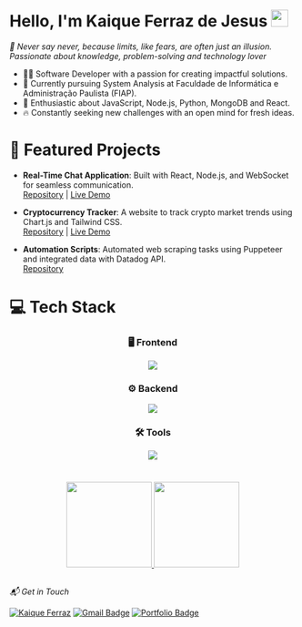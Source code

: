 # Hello, I'm Kaique Ferraz de Jesus <img src="https://raw.githubusercontent.com/MartinHeinz/MartinHeinz/master/wave.gif" width="30px">
*🌟 Never say never, because limits, like fears, are often just an illusion. Passionate about knowledge, problem-solving and technology lover*

- 👨‍💻 Software Developer with a passion for creating impactful solutions.
- 📕 Currently pursuing System Analysis at Faculdade de Informática e Administração Paulista (FIAP).
- 🔮 Enthusiastic about JavaScript, Node.js, Python, MongoDB and React.
- 🔥 Constantly seeking new challenges with an open mind for fresh ideas.


# 📂 Featured Projects  
- **Real-Time Chat Application**: Built with React, Node.js, and WebSocket for seamless communication.  
  [Repository](https://github.com/KaiqueFj/Super-chat) | [Live Demo](https://super-chat-uhey.onrender.com/)

- **Cryptocurrency Tracker**: A website to track crypto market trends using Chart.js and Tailwind CSS.  
  [Repository](https://github.com/KaiqueFj/Crypto-currency) | [Live Demo](https://crypto-currency-pgqa.onrender.com/overview)

- **Automation Scripts**: Automated web scraping tasks using Puppeteer and integrated data with Datadog API.  
  [Repository](https://github.com/KaiqueFj/automation-scripts)

  
# 💻 Tech Stack

<div align="center">
  <h3>🖥️ Frontend</h3>
  <img src="https://skillicons.dev/icons?i=react,nextjs,tailwind,html,css,pug" />
  <h3>⚙️ Backend</h3>
  <img src="https://skillicons.dev/icons?i=nodejs,typescript,python,mongodb,mysql" />
  <h3>🛠️ Tools</h3>
  <img src="https://skillicons.dev/icons?i=github,git,figma,postman,obsidian,aws" />
</div>

#

<div align="center">
  <a href="https://github.com/KaiqueFj">
    <img height="150em" src="https://github-readme-stats.vercel.app/api?username=KaiqueFj&show_icons=true&theme=tokyonight&include_all_commits=true&count_private=true"/>
    <img height="150em" src="https://github-readme-stats.vercel.app/api/top-langs/?username=KaiqueFj&layout=compact&langs_count=7&theme=tokyonight"/>
  </a>
</div>
  


    
 ##
    
  *📬 Get in Touch*

[![Kaique Ferraz](https://custom-icon-badges.demolab.com/badge/Kaique%20Ferraz-0A66C2?logo=linkedin-white&logoColor=186bbe&link=https://www.linkedin.com/in/Kaique-Ferraz/)](https://www.linkedin.com/in/kaique-ferraz-a9a7b7206/)
[![Gmail Badge](https://img.shields.io/badge/-kaiqueferraz.dev@gmail.com-EA4335?style=flat-square&logo=Gmail&logoColor=white&link=mailto:kaiquelferraz.dev@gmail.com)](mailto:kaiqueferraz.dev@gmail.com)
[![Portfolio Badge](https://img.shields.io/badge/-Visit%20my%20portfolio-6633cc?style=flat-square&logo=stackedit&logoColor=white&link=https://kaiquefj-portfolio.onrender.com)](https://kaiquefj-portfolio.onrender.com)


